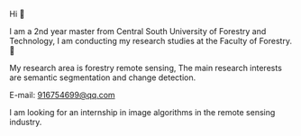 Hi 👋


I am a 2nd year master from Central South University of Forestry and Technology, I am conducting my research studies at the Faculty of Forestry.🌳


My research area is forestry remote sensing, The main research interests are semantic segmentation and change detection.

E-mail: 916754699@qq.com

I am looking for an internship in image algorithms in the remote sensing industry.
